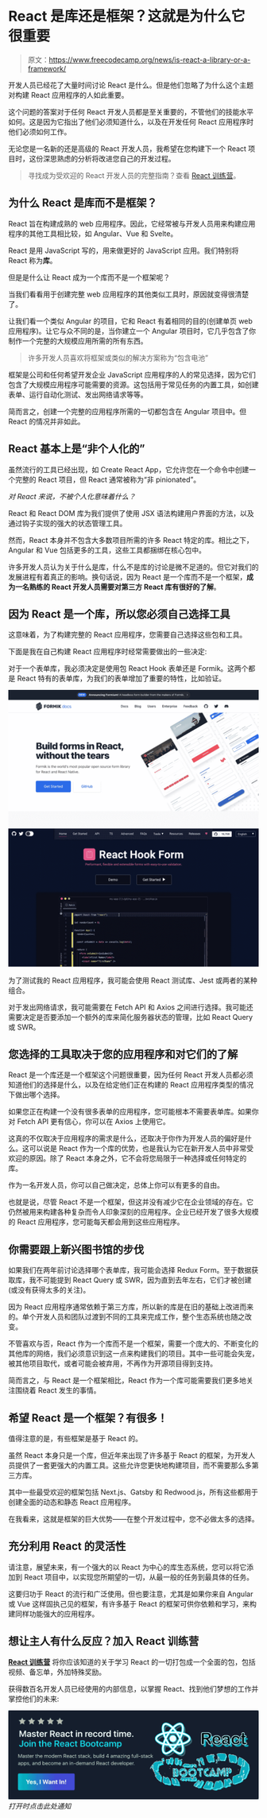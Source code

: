 # React 是库还是框架？这就是为什么它很重要

> 原文：<https://www.freecodecamp.org/news/is-react-a-library-or-a-framework/>

开发人员已经花了大量时间讨论 React 是什么。但是他们忽略了为什么这个主题对构建 React 应用程序的人如此重要。

这个问题的答案对于任何 React 开发人员都是至关重要的，不管他们的技能水平如何。这是因为它指出了他们必须知道什么，以及在开发任何 React 应用程序时他们必须如何工作。

无论您是一名新的还是高级的 React 开发人员，我希望在您构建下一个 React 项目时，这份深思熟虑的分析将改进您自己的开发过程。

> 寻找成为受欢迎的 React 开发人员的完整指南？查看 [React 训练营](https://reactbootcamp.com)。

## 为什么 React 是库而不是框架？

React 旨在构建成熟的 web 应用程序。因此，它经常被与开发人员用来构建应用程序的其他工具相比较，如 Angular、Vue 和 Svelte。

React 是用 JavaScript 写的，用来做更好的 JavaScript 应用。我们特别将 React 称为**库**。

但是是什么让 React 成为一个库而不是一个框架呢？

当我们看看用于创建完整 web 应用程序的其他类似工具时，原因就变得很清楚了。

让我们看一个类似 Angular 的项目，它和 React 有着相同的目的(创建单页 web 应用程序)。让它与众不同的是，当你建立一个 Angular 项目时，它几乎包含了你制作一个完整的大规模应用所需的所有东西。

> 许多开发人员喜欢将框架或类似的解决方案称为“包含电池”

框架是公司和任何希望开发企业 JavaScript 应用程序的人的常见选择，因为它们包含了大规模应用程序可能需要的资源。这包括用于常见任务的内置工具，如创建表单、运行自动化测试、发出网络请求等等。

简而言之，创建一个完整的应用程序所需的一切都包含在 Angular 项目中。但 React 的情况并非如此。

## React 基本上是“非个人化的”

虽然流行的工具已经出现，如 Create React App，它允许您在一个命令中创建一个完整的 React 项目，但 React 通常被称为“非 pinionated”。

*对 React 来说，不被个人化意味着什么？*

React 和 React DOM 库为我们提供了使用 JSX 语法构建用户界面的方法，以及通过钩子实现的强大的状态管理工具。

然而，React 本身并不包含大多数项目所需的许多 React 特定的库。相比之下，Angular 和 Vue 包括更多的工具，这些工具都捆绑在核心包中。

许多开发人员认为关于什么是库，什么不是库的讨论是微不足道的。但它对我们的发展进程有着真正的影响。换句话说，因为 React 是一个库而不是一个框架，**成为一名熟练的 React 开发人员需要对第三方 React 库有很好的了解**。

## 因为 React 是一个库，所以您必须自己选择工具

这意味着，为了构建完整的 React 应用程序，您需要自己选择这些包和工具。

下面是我在自己构建 React 应用程序时经常需要做出的一些决定:

对于一个表单库，我必须决定是使用包 React Hook 表单还是 Formik。这两个都是 React 特有的表单库，为我们的表单增加了重要的特性，比如验证。

![formik](img/91009b38d5881236e2b1dc7599e4fffc.png)![react-hook-form](img/5ac8eae3d1a12d9a01def513bf8676bd.png)

为了测试我的 React 应用程序，我可能会使用 React 测试库、Jest 或两者的某种组合。

对于发出网络请求，我可能需要在 Fetch API 和 Axios 之间进行选择。我可能还需要决定是否要添加一个额外的库来简化服务器状态的管理，比如 React Query 或 SWR。

## 您选择的工具取决于您的应用程序和对它们的了解

React 是一个库还是一个框架这个问题很重要，因为任何 React 开发人员都必须知道他们的选择是什么，以及在给定他们正在构建的 React 应用程序类型的情况下做出哪个选择。

如果您正在构建一个没有很多表单的应用程序，您可能根本不需要表单库。如果你对 Fetch API 更有信心，你可以在 Axios 上使用它。

这真的不仅取决于应用程序的需求是什么，还取决于你作为开发人员的偏好是什么。这可以说是 React 作为一个库的优势，也是我认为它在新开发人员中非常受欢迎的原因。除了 React 本身之外，它不会将您局限于一种选择或任何特定的库。

作为一名开发人员，你可以自己做决定，总体上你可以有更多的自由。

也就是说，尽管 React 不是一个框架，但这并没有减少它在企业领域的存在。它仍然被用来构建各种复杂而令人印象深刻的应用程序。企业已经开发了很多大规模的 React 应用程序，您可能每天都会用到这些应用程序。

## 你需要跟上新兴图书馆的步伐

如果我们在两年前讨论选择哪个表单库，我可能会选择 Redux Form。至于数据获取库，我不可能提到 React Query 或 SWR，因为直到去年左右，它们才被创建(或没有获得太多的关注)。

因为 React 应用程序通常依赖于第三方库，所以新的库是在旧的基础上改进而来的。单个开发人员和团队过渡到不同的工具来完成工作，整个生态系统也随之改变。

不管喜欢与否，React 作为一个库而不是一个框架，需要一个庞大的、不断变化的其他库的网络，我们必须意识到这一点来构建我们的项目。其中一些可能会失宠，被其他项目取代，或者可能会被弃用，不再作为开源项目得到支持。

简而言之，与 React 是一个框架相比，React 作为一个库可能需要我们更多地关注围绕着 React 发生的事情。

## 希望 React 是一个框架？有很多！

值得注意的是，有些框架是基于 React 的。

虽然 React 本身只是一个库，但近年来出现了许多基于 React 的框架，为开发人员提供了一套更强大的内置工具。这些允许您更快地构建项目，而不需要那么多第三方库。

其中一些最受欢迎的框架包括 Next.js、Gatsby 和 Redwood.js，所有这些都用于创建全面的动态和静态 React 应用程序。

在我看来，这就是框架的巨大优势——在整个开发过程中，您不必做太多的选择。

## 充分利用 React 的灵活性

请注意，展望未来，有一个强大的以 React 为中心的库生态系统，您可以将它添加到 React 项目中，以实现您所期望的一切，从最一般的任务到最具体的任务。

这要归功于 React 的流行和广泛使用。但也要注意，尤其是如果你来自 Angular 或 Vue 这样固执己见的框架，有许多基于 React 的框架可供你依赖和学习，来构建同样功能强大的应用程序。

## 想让主人有什么反应？加入 React 训练营

**[React 训练营](http://bit.ly/join-react-bootcamp)** 将你应该知道的关于学习 React 的一切打包成一个全面的包，包括视频、备忘单，外加特殊奖励。

获得数百名开发人员已经使用的内部信息，以掌握 React、找到他们梦想的工作并掌控他们的未来:

[![The React Bootcamp](img/8879fb8f279f64aae3696886c5d25bc4.png)](http://bit.ly/join-react-bootcamp) 
*打开时点击此处通知*
